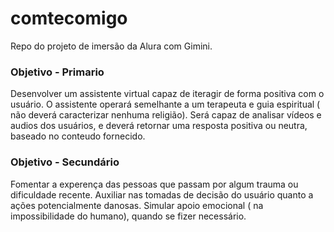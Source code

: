# comtecomigo
Repo do projeto de imersão da Alura com Gimini.

### Objetivo - Primario

Desenvolver um assistente virtual capaz de iteragir de forma positiva com o usuário.
O assistente operará semelhante a um terapeuta e guia espiritual ( não deverá caracterizar nenhuma religião).
Será capaz de analisar vídeos e audios dos usuários, e deverá retornar uma resposta positiva ou neutra, baseado no conteudo fornecido.

### Objetivo - Secundário

Fomentar a experença das pessoas que passam por algum trauma ou dificuldade recente.
Auxiliar nas tomadas de decisão do usuário quanto a ações potencialmente danosas.
Simular apoio emocional ( na impossibilidade do humano), quando se fizer necessário.
